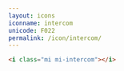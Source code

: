 ```yaml
---
layout: icons
iconname: intercom
unicode: F022
permalink: /icon/intercom/
---
```


``` html
<i class="mi mi-intercom"></i>
```
